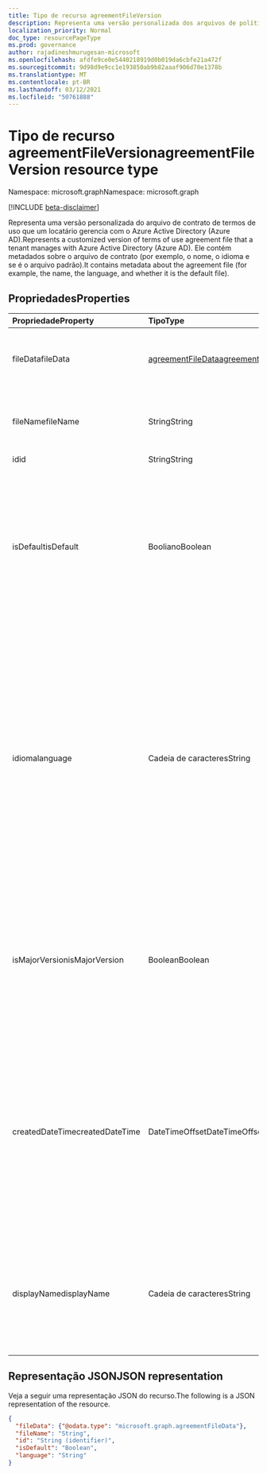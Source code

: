 ```yaml
---
title: Tipo de recurso agreementFileVersion
description: Representa uma versão personalizada dos arquivos de política localizados de termos de contrato de uso no Azure Active Directory (Azure AD). Ele contém metadados sobre o arquivo de contrato (por exemplo, o nome, o idioma e se é o arquivo padrão).
localization_priority: Normal
doc_type: resourcePageType
ms.prod: governance
author: rajadineshmurugesan-microsoft
ms.openlocfilehash: afdfe9ce0e5440218919d0b019da6cbfe21a472f
ms.sourcegitcommit: 9d98d9e9cc1e193850ab9b82aaaf906d70e1378b
ms.translationtype: MT
ms.contentlocale: pt-BR
ms.lasthandoff: 03/12/2021
ms.locfileid: "50761888"
---
```

# <a name="agreementfileversion-resource-type"></a><span data-ttu-id="3f728-104">Tipo de recurso agreementFileVersion</span><span class="sxs-lookup"><span data-stu-id="3f728-104">agreementFileVersion resource type</span></span>

<span data-ttu-id="3f728-105">Namespace: microsoft.graph</span><span class="sxs-lookup"><span data-stu-id="3f728-105">Namespace: microsoft.graph</span></span>

[!INCLUDE [beta-disclaimer](../../includes/beta-disclaimer.md)]

<span data-ttu-id="3f728-106">Representa uma versão personalizada do arquivo de contrato de termos de uso que um locatário gerencia com o Azure Active Directory (Azure AD).</span><span class="sxs-lookup"><span data-stu-id="3f728-106">Represents a customized version of terms of use agreement file that a tenant manages with Azure Active Directory (Azure AD).</span></span> <span data-ttu-id="3f728-107">Ele contém metadados sobre o arquivo de contrato (por exemplo, o nome, o idioma e se é o arquivo padrão).</span><span class="sxs-lookup"><span data-stu-id="3f728-107">It contains metadata about the agreement file (for example, the name, the language, and whether it is the default file).</span></span>

<!--
## Methods

| Method       | Return Type | Description |
|:-------------|:------------|:------------|
| [Create agreementFileLocalization](../api/agreementfilelocalization-post-agreementfilelocalizations.md) | [agreementfilelocalization](agreementfilelocalization.md) | Create a new agreementFileLocalization. |
| [List agreementFileLocalizations](../api/agreementfilelocalization-list.md) | [agreementfilelocalization](agreementfilelocalization.md) collection | Get an agreementFileLocalization object collection. |
| [Get agreementFileLocalization](../api/agreementfilelocalization-get.md) | [agreementfilelocalization](agreementfilelocalization.md) | Read properties and relationships of an agreementFileLocalization object. |
| [List agreementFileVersions](../api/agreementfileversion-list.md) | [agreementfileversion](agreementfileversion.md) collection | Get an agreementFileVersion object collection. |
| [Get agreementFileVersion](../api/agreementfileversion-get.md) | [agreementfileversion](agreementfileversion.md) | Read properties and relationships of an agreementFileVersion object. |
-->

## <a name="properties"></a><span data-ttu-id="3f728-108">Propriedades</span><span class="sxs-lookup"><span data-stu-id="3f728-108">Properties</span></span>
| <span data-ttu-id="3f728-109">Propriedade</span><span class="sxs-lookup"><span data-stu-id="3f728-109">Property</span></span>     | <span data-ttu-id="3f728-110">Tipo</span><span class="sxs-lookup"><span data-stu-id="3f728-110">Type</span></span>        | <span data-ttu-id="3f728-111">Descrição</span><span class="sxs-lookup"><span data-stu-id="3f728-111">Description</span></span> |
|:-------------|:------------|:------------|
|<span data-ttu-id="3f728-112">fileData</span><span class="sxs-lookup"><span data-stu-id="3f728-112">fileData</span></span>|[<span data-ttu-id="3f728-113">agreementFileData</span><span class="sxs-lookup"><span data-stu-id="3f728-113">agreementFileData</span></span>](agreementfiledata.md)|<span data-ttu-id="3f728-114">Dados que representam os termos de uso do documento PDF.</span><span class="sxs-lookup"><span data-stu-id="3f728-114">Data representing the terms of use PDF document.</span></span> <span data-ttu-id="3f728-115">Somente leitura.</span><span class="sxs-lookup"><span data-stu-id="3f728-115">Read-only.</span></span>|
|<span data-ttu-id="3f728-116">fileName</span><span class="sxs-lookup"><span data-stu-id="3f728-116">fileName</span></span>|<span data-ttu-id="3f728-117">String</span><span class="sxs-lookup"><span data-stu-id="3f728-117">String</span></span>|<span data-ttu-id="3f728-118">Nome do arquivo de contrato (por exemplo, TOU.pdf).</span><span class="sxs-lookup"><span data-stu-id="3f728-118">Name of the agreement file (for example, TOU.pdf).</span></span> <span data-ttu-id="3f728-119">Somente leitura.</span><span class="sxs-lookup"><span data-stu-id="3f728-119">Read-only.</span></span>|
|<span data-ttu-id="3f728-120">id</span><span class="sxs-lookup"><span data-stu-id="3f728-120">id</span></span>|<span data-ttu-id="3f728-121">String</span><span class="sxs-lookup"><span data-stu-id="3f728-121">String</span></span>|<span data-ttu-id="3f728-122">Somente leitura.</span><span class="sxs-lookup"><span data-stu-id="3f728-122">Read-only.</span></span>|
|<span data-ttu-id="3f728-123">isDefault</span><span class="sxs-lookup"><span data-stu-id="3f728-123">isDefault</span></span>|<span data-ttu-id="3f728-124">Booliano</span><span class="sxs-lookup"><span data-stu-id="3f728-124">Boolean</span></span>|<span data-ttu-id="3f728-125">Indica se esse é o arquivo de contrato padrão se nenhuma das culturas corresponde à preferência do cliente.</span><span class="sxs-lookup"><span data-stu-id="3f728-125">Indicates whether this is the default agreement file if none of the cultures matches the client preference.</span></span> <span data-ttu-id="3f728-126">Se nenhum dos arquivos for marcado como padrão, o primeiro será tratado como padrão.</span><span class="sxs-lookup"><span data-stu-id="3f728-126">If none of the files are marked as default, the first one will be treated as the default.</span></span> <span data-ttu-id="3f728-127">Somente leitura.</span><span class="sxs-lookup"><span data-stu-id="3f728-127">Read-only.</span></span>|
|<span data-ttu-id="3f728-128">idioma</span><span class="sxs-lookup"><span data-stu-id="3f728-128">language</span></span>|<span data-ttu-id="3f728-129">Cadeia de caracteres</span><span class="sxs-lookup"><span data-stu-id="3f728-129">String</span></span>|<span data-ttu-id="3f728-130">Cultura do arquivo de contrato no formato languagecode2-country/regioncode2.</span><span class="sxs-lookup"><span data-stu-id="3f728-130">Culture of the agreement file in the format languagecode2-country/regioncode2.</span></span> <span data-ttu-id="3f728-131">languagecode2 é um código de duas letras minúsculo derivado da ISO 639-1.</span><span class="sxs-lookup"><span data-stu-id="3f728-131">languagecode2 is a lowercase two-letter code derived from ISO 639-1.</span></span> <span data-ttu-id="3f728-132">country/regioncode2 é derivado da ISO 3166 e geralmente consiste em duas letras maiúsculas, ou uma marca de idioma BCP-47 (por exemplo, en-US).</span><span class="sxs-lookup"><span data-stu-id="3f728-132">country/regioncode2 is derived from ISO 3166 and usually consists of two uppercase letters, or a BCP-47 language tag (for example, en-US).</span></span> <span data-ttu-id="3f728-133">Somente leitura.</span><span class="sxs-lookup"><span data-stu-id="3f728-133">Read-only.</span></span>|
|<span data-ttu-id="3f728-134">isMajorVersion</span><span class="sxs-lookup"><span data-stu-id="3f728-134">isMajorVersion</span></span>|<span data-ttu-id="3f728-135">Boolean</span><span class="sxs-lookup"><span data-stu-id="3f728-135">Boolean</span></span>|<span data-ttu-id="3f728-136">Indica se o arquivo de contrato é uma atualização de versão principal.</span><span class="sxs-lookup"><span data-stu-id="3f728-136">Indicates whether the agreement file is a major version update.</span></span> <span data-ttu-id="3f728-137">Atualizações de versão principais invalidam as aceitaçãos do contrato no idioma correspondente.</span><span class="sxs-lookup"><span data-stu-id="3f728-137">Major version updates invalidate the agreement's acceptances on the corresponding language.</span></span> |
|<span data-ttu-id="3f728-138">createdDateTime</span><span class="sxs-lookup"><span data-stu-id="3f728-138">createdDateTime</span></span>|<span data-ttu-id="3f728-139">DateTimeOffset</span><span class="sxs-lookup"><span data-stu-id="3f728-139">DateTimeOffset</span></span>|<span data-ttu-id="3f728-140">A data que representa quando o arquivo foi criado. O tipo Timestamp representa informações de data e hora usando o formato ISO 8601 e está sempre em horário UTC.</span><span class="sxs-lookup"><span data-stu-id="3f728-140">The date time representing when the file was created.The Timestamp type represents date and time information using ISO 8601 format and is always in UTC time.</span></span> <span data-ttu-id="3f728-141">Por exemplo, meia-noite UTC em 1º de janeiro de 2014 é: '2014-01-01T00:00:00Z'.</span><span class="sxs-lookup"><span data-stu-id="3f728-141">For example, midnight UTC on Jan 1, 2014 is: '2014-01-01T00:00:00Z'.</span></span>|
|<span data-ttu-id="3f728-142">displayName</span><span class="sxs-lookup"><span data-stu-id="3f728-142">displayName</span></span>|<span data-ttu-id="3f728-143">Cadeia de caracteres</span><span class="sxs-lookup"><span data-stu-id="3f728-143">String</span></span>|<span data-ttu-id="3f728-144">Nome de exibição localizado do arquivo de política de um contrato.</span><span class="sxs-lookup"><span data-stu-id="3f728-144">Localized display name of the policy file of an agreement.</span></span> <span data-ttu-id="3f728-145">O nome de exibição localizado é mostrado aos usuários finais que visualizam o contrato.</span><span class="sxs-lookup"><span data-stu-id="3f728-145">The localized display name is shown to end users who view the agreement.</span></span>

<!--
## Relationships
| Relationship | Type        | Description |
|:-------------|:------------|:------------|
|versions|[agreementFileVersion](agreementfileversion.md) collection|The version history for the localized agreement file.|
-->

## <a name="json-representation"></a><span data-ttu-id="3f728-146">Representação JSON</span><span class="sxs-lookup"><span data-stu-id="3f728-146">JSON representation</span></span>

<span data-ttu-id="3f728-147">Veja a seguir uma representação JSON do recurso.</span><span class="sxs-lookup"><span data-stu-id="3f728-147">The following is a JSON representation of the resource.</span></span>

<!-- {
  "blockType": "resource",
  "optionalProperties": [

  ],
  "@odata.type": "microsoft.graph.agreementFileVersion"
}-->

```json
{
  "fileData": {"@odata.type": "microsoft.graph.agreementFileData"},
  "fileName": "String",
  "id": "String (identifier)",
  "isDefault": "Boolean",
  "language": "String"
}

```

<!-- uuid: 8fcb5dbc-d5aa-4681-8e31-b001d5168d79
2015-10-25 14:57:30 UTC -->
<!--
{
  "type": "#page.annotation",
  "description": "agreementFileLocalization resource",
  "keywords": "",
  "section": "documentation",
  "tocPath": "",
  "suppressions": []
}
-->
